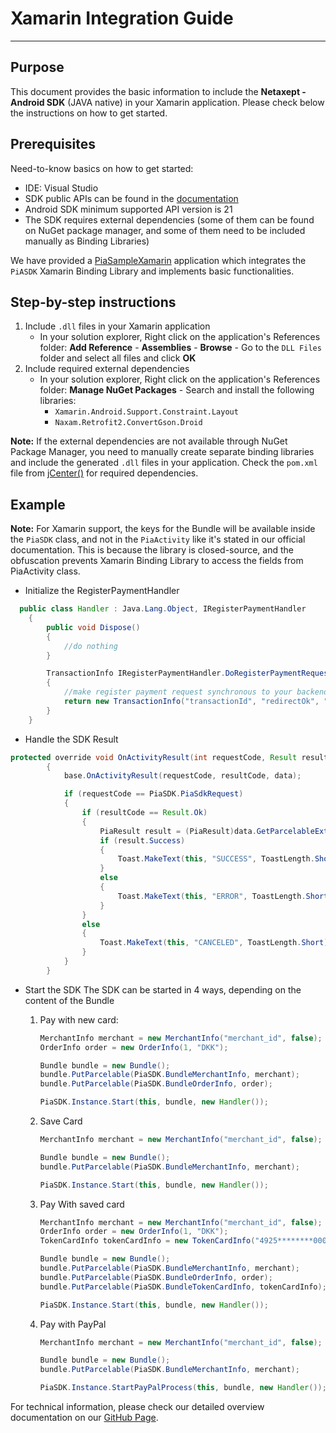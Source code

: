 # Xamarin Integration Guide
---

## Purpose
This document provides the basic information to include the **Netaxept - Android SDK** (JAVA native) in your Xamarin application. Please check below the instructions on how to get started.

## Prerequisites
Need-to-know basics on how to get started:
+ IDE: Visual Studio
+ SDK public APIs can be found in the [documentation](../documentation)
+ Android SDK minimum supported API version is 21
+ The SDK requires external dependencies (some of them can be found on NuGet package manager, and some of them need to be included manually as Binding Libraries)

We have provided a [PiaSampleXamarin](PiaSampleXamarin) application which integrates the `PiASDK` Xamarin Binding Library and implements basic functionalities.

## Step-by-step instructions
1. Include `.dll` files in your Xamarin application
    + In your solution explorer, Right click on the application's References folder: **Add Reference** - **Assemblies** - **Browse** - Go to the `DLL Files` folder and select all files and click **OK**
2. Include required external dependencies
    + In your solution explorer, Right click on the application's References folder: **Manage NuGet Packages** - Search and install the following libraries:
        + `Xamarin.Android.Support.Constraint.Layout`
        + `Naxam.Retrofit2.ConvertGson.Droid`

**Note:** If the external dependencies are not available through NuGet Package Manager, you need to manually create separate binding libraries and include the generated `.dll` files in your application. Check the `pom.xml` file from [jCenter()](http://jcenter.bintray.com/eu/nets/pia/pia-sdk/) for required dependencies.

## Example

**Note:** For Xamarin support, the keys for the Bundle will be available inside the `PiaSDK` class, and not in the `PiaActivity` like it's stated in our official documentation. This is because the library is closed-source, and the obfuscation prevents Xamarin Binding Library to access the fields from PiaActivity class.

+ Initialize the RegisterPaymentHandler

```java
  public class Handler : Java.Lang.Object, IRegisterPaymentHandler
    {
        public void Dispose()
        {
            //do nothing
        }

        TransactionInfo IRegisterPaymentHandler.DoRegisterPaymentRequest(bool p0)
        {
            //make register payment request synchronous to your backend and return the Transaction info
            return new TransactionInfo("transactionId", "redirectOk", "'redirectCancel");
        }
    }
```

+ Handle the SDK Result
```java
protected override void OnActivityResult(int requestCode, Result resultCode, Intent data)
        {
            base.OnActivityResult(requestCode, resultCode, data);

            if (requestCode == PiaSDK.PiaSdkRequest)
            {
                if (resultCode == Result.Ok)
                {
                    PiaResult result = (PiaResult)data.GetParcelableExtra(PiaSDK.BundleCompleteResult);
                    if (result.Success)
                    {
                        Toast.MakeText(this, "SUCCESS", ToastLength.Short).Show();
                    }
                    else
                    {
                        Toast.MakeText(this, "ERROR", ToastLength.Short).Show();
                    }
                }
                else
                {
                    Toast.MakeText(this, "CANCELED", ToastLength.Short).Show();
                }
            }
        }
```
+ Start the SDK
The SDK can be started in 4 ways, depending on the content of the Bundle
    1. Pay with new card:
        ```java
        MerchantInfo merchant = new MerchantInfo("merchant_id", false);
        OrderInfo order = new OrderInfo(1, "DKK");
        
        Bundle bundle = new Bundle();
        bundle.PutParcelable(PiaSDK.BundleMerchantInfo, merchant);
        bundle.PutParcelable(PiaSDK.BundleOrderInfo, order);
        
        PiaSDK.Instance.Start(this, bundle, new Handler());
        ```

    2. Save Card
        ```java
        MerchantInfo merchant = new MerchantInfo("merchant_id", false);
        
        Bundle bundle = new Bundle();
        bundle.PutParcelable(PiaSDK.BundleMerchantInfo, merchant);
        
        PiaSDK.Instance.Start(this, bundle, new Handler());
        ```
    3. Pay With saved card
        ``` java
        MerchantInfo merchant = new MerchantInfo("merchant_id", false);
        OrderInfo order = new OrderInfo(1, "DKK");
        TokenCardInfo tokenCardInfo = new TokenCardInfo("4925********0004", "0822", true, false);
        
        Bundle bundle = new Bundle();
        bundle.PutParcelable(PiaSDK.BundleMerchantInfo, merchant);
        bundle.PutParcelable(PiaSDK.BundleOrderInfo, order);
        bundle.PutParcelable(PiaSDK.BundleTokenCardInfo, tokenCardInfo);
        
        PiaSDK.Instance.Start(this, bundle, new Handler());
        ```

    4. Pay with PayPal
    
        ```java
        MerchantInfo merchant = new MerchantInfo("merchant_id", false);
        
        Bundle bundle = new Bundle();
        bundle.PutParcelable(PiaSDK.BundleMerchantInfo, merchant);
        
        PiaSDK.Instance.StartPayPalProcess(this, bundle, new Handler());
        ```

For technical information, please check our detailed overview documentation on our [GitHub Page](../).